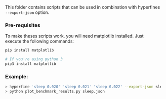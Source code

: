 This folder contains scripts that can be used in combination with hyperfines `--export-json` option.

### Pre-requisites

To make theses scripts work, you will need matplotlib installed. Just execute the following commands:

```bash
pip install matplotlib

# If you're using python 3
pip3 install matplotlib
```

### Example:

``` bash
> hyperfine 'sleep 0.020' 'sleep 0.021' 'sleep 0.022' --export-json sleep.json
> python plot_benchmark_results.py sleep.json
```
